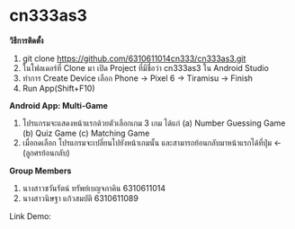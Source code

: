 # cn333as3

**วิธีการติดตั้ง**
1. git clone https://github.com/6310611014cn333/cn333as3.git
2. ในโฟลเดอร์ที่ Clone มา เปิด Project ที่มีชื่อว่า cn333as3 ใน Android Studio
3. ทำการ Create Device เลือก Phone -> Pixel 6 -> Tiramisu -> Finish
4. Run App(Shift+F10)

**Android App: Multi-Game**
1. โปรแกรมจะแสดงหน้าแรกด้วยตัวเลือกเกม 3 เกม ได้แก่
   (a) Number Guessing Game
   (b) Quiz Game
   (c) Matching Game
2. เมื่อกดเลือก โปรแกรมจะเปลี่ยนไปยังหน้าเกมนั้น และสามารถย้อนกลับมาหน้าแรกได้ที่ปุ่ม <- (ลูกศรย้อนกลับ)

**Group Members**
1. นางสาวชวันรัตน์ ทรัพย์เบญจภาคิน 6310611014
2. นางสาวนิษฐา แก้วสมบัติ 6310611089

Link Demo:
